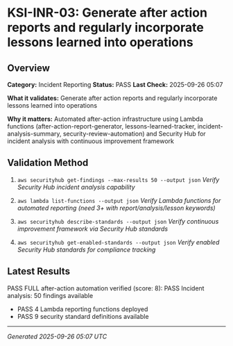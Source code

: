 # KSI-INR-03: Generate after action reports and regularly incorporate lessons learned into operations

## Overview

**Category:** Incident Reporting
**Status:** PASS
**Last Check:** 2025-09-26 05:07

**What it validates:** Generate after action reports and regularly incorporate lessons learned into operations

**Why it matters:** Automated after-action infrastructure using Lambda functions (after-action-report-generator, lessons-learned-tracker, incident-analysis-summary, security-review-automation) and Security Hub for incident analysis with continuous improvement framework

## Validation Method

1. `aws securityhub get-findings --max-results 50 --output json`
   *Verify Security Hub incident analysis capability*

2. `aws lambda list-functions --output json`
   *Verify Lambda functions for automated reporting (need 3+ with report/analysis/lesson keywords)*

3. `aws securityhub describe-standards --output json`
   *Verify continuous improvement framework via Security Hub standards*

4. `aws securityhub get-enabled-standards --output json`
   *Verify enabled Security Hub standards for compliance tracking*

## Latest Results

PASS FULL after-action automation verified (score: 8): PASS Incident analysis: 50 findings available
- PASS 4 Lambda reporting functions deployed
- PASS 9 security standard definitions available

---
*Generated 2025-09-26 05:07 UTC*